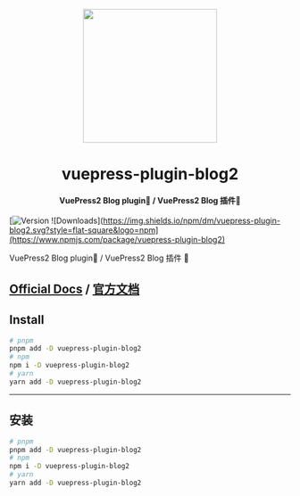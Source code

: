 <!-- markdownlint-disable -->
<p align="center">
  <img width="240" src="https://plugin-blog2.vuejs.press/logo.svg" style="text-align: center;">
</p>
<h1 align="center">vuepress-plugin-blog2</h1>
<h4 align="center">VuePress2 Blog plugin📝 / VuePress2 Blog 插件📝</h4>

[![Version](https://img.shields.io/npm/v/vuepress-plugin-blog2.svg?style=flat-square&logo=npm) ![Downloads](https://img.shields.io/npm/dm/vuepress-plugin-blog2.svg?style=flat-square&logo=npm](https://www.npmjs.com/package/vuepress-plugin-blog2)

<!-- markdownlint-restore -->

VuePress2 Blog plugin📝 / VuePress2 Blog 插件 📝

## [Official Docs](https://plugin-blog2.vuejs.press/) / [官方文档](https://plugin-blog2.vuejs.press/zh/)

## Install

```bash
# pnpm
pnpm add -D vuepress-plugin-blog2
# npm
npm i -D vuepress-plugin-blog2
# yarn
yarn add -D vuepress-plugin-blog2
```

---

## 安装

```bash
# pnpm
pnpm add -D vuepress-plugin-blog2
# npm
npm i -D vuepress-plugin-blog2
# yarn
yarn add -D vuepress-plugin-blog2
```
